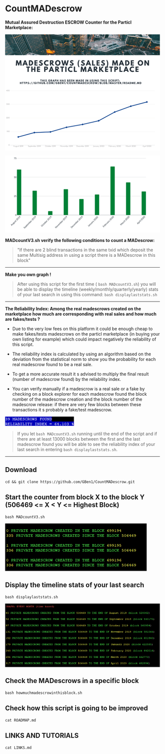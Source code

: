 # CountMADescrow

**Mutual Assured Destruction ESCROW Counter for the Particl Marketplace:**

![Screenshot](/IMG/mad11.png)

![Screenshot](/IMG/mad2-2.png)


**MADcountV3.sh verify the following conditions to count a MADescrow:**

>"If there are 2 blind transactions in the same txid which deposit the same Multisig address in using a script there is a MADescrow in this block"

***

**Make you own graph !**

>After using this script for the first time ( `bash MADcountV3.sh`) you will be able to display the timeline (weekly/monthly/quarterly/yearly) stats of your last search in using this command: `bash displaylaststats.sh`

***

**The Reliability Index: Among the real madescrows created on the marketplace how much are corresponding with real sales and how much are fakes/tests ?**

 - Due to the very low fees on this platform it could be enough cheap to make fakes/tests madescrows on the particl marketplace (in buying your own listing for example) which could impact negatively the reliability of this script. 
 
 - The reliability index is calculated by using an algorithm based on the deviation from the statistical norm to show you the probability for each real madescrow found to be a real sale.

- To get a more accurate result it s advised to multiply the final result (number of madescrow found) by the reliability index.

- You can verify manually if a madescrow is a real sale or a fake by checking on a block explorer for each madescrow found the block number of the madescrow creation and the block number of the madescrow release: if there are very few blocks between these transactions it s probably a fake/test madescrow.

![Screenshot](/IMG/reliability.png)

>If you let `bash MADcountV3.sh` running until the end of the script and if there are at least 13000 blocks between the first and the last madescrow found you will be able to see the reliability index of your last search in entering `bash displaylaststats.sh`. 

***

## Download

`cd && git clone https://github.com/GBen1/CountMADescrow.git`

## Start the counter from block X to the block Y  (506469 <= X < Y <= Highest Block)

`bash MADcountV3.sh`

![Screenshot](/IMG/madcount.png)

## Display the timeline stats of your last search 

`bash displaylaststats.sh`

![Screenshot](/IMG/timebasedstats.png)

## Check the MADescrows in a specific block

 `bash howmuchmadescrowinthisblock.sh`
 
 ## Check how this script is going to be improved
 
  `cat ROADMAP.md`
 
 ## LINKS AND TUTORIALS

`cat LINKS.md`
